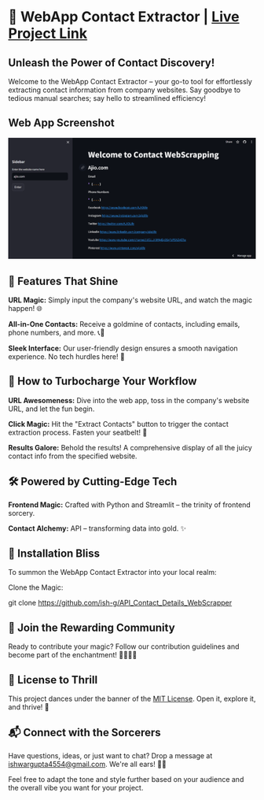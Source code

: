 # 🚀 WebApp Contact Extractor | [Live Project Link](https://ish-g-api-contact-details-webscrapper-webapp-90lgpt.streamlit.app/)

## Unleash the Power of Contact Discovery!

Welcome to the WebApp Contact Extractor – your go-to tool for effortlessly extracting contact information from company websites. Say goodbye to tedious manual searches; say hello to streamlined efficiency!

## Web App Screenshot
![Web App Screenshot](capture_webapp_contact_scrapping.png)

## 🌟 Features That Shine

**URL Magic:** Simply input the company's website URL, and watch the magic happen! 🌐

**All-in-One Contacts:** Receive a goldmine of contacts, including emails, phone numbers, and more. 📞📧

**Sleek Interface:** Our user-friendly design ensures a smooth navigation experience. No tech hurdles here! 🎨

## 🚀 How to Turbocharge Your Workflow

**URL Awesomeness:** Dive into the web app, toss in the company's website URL, and let the fun begin.

**Click Magic:** Hit the "Extract Contacts" button to trigger the contact extraction process. Fasten your seatbelt! 🚀

**Results Galore:** Behold the results! A comprehensive display of all the juicy contact info from the specified website.

## 🛠️ Powered by Cutting-Edge Tech

**Frontend Magic:** Crafted with Python and Streamlit – the trinity of frontend sorcery.


**Contact Alchemy:** API – transforming data into gold. ✨

## 🌈 Installation Bliss

To summon the WebApp Contact Extractor into your local realm:

Clone the Magic:

git clone https://github.com/ish-g/API_Contact_Details_WebScrapper

## 🤝 Join the Rewarding Community

Ready to contribute your magic? Follow our contribution guidelines and become part of the enchantment! 🧙‍♂️🧙‍♀️

## 📜 License to Thrill

This project dances under the banner of the [MIT License]('https://opensource.org/license/mit/). Open it, explore it, and thrive! 🎉

## 📬 Connect with the Sorcerers

Have questions, ideas, or just want to chat? Drop a message at [ishwargupta4554@gmail.com](). We're all ears! 🐰🎩

Feel free to adapt the tone and style further based on your audience and the overall vibe you want for your project.
